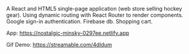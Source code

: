 A React and HTML5 single-page application (web store selling hockey gear). Using dynamic routing with React Router to render components. Google sign-in authentication. Firebase db. Shopping cart.

App: https://nostalgic-minsky-0297ee.netlify.app


Gif Demo: https://streamable.com/4dldum
